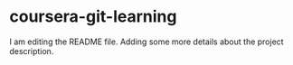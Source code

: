 # coursera-git-learning
I am editing the README file. Adding some more details about the project description.
